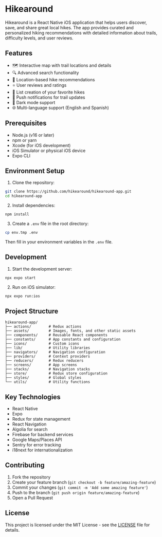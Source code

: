 # Hikearound

Hikearound is a React Native iOS application that helps users discover, save, and share great local hikes. The app provides curated and personalized hiking recommendations with detailed information about trails, difficulty levels, and user reviews.

## Features

-   🗺️ Interactive map with trail locations and details
-   🔍 Advanced search functionality
-   📍 Location-based hike recommendations
-   ⭐ User reviews and ratings
-   💾 List creation of your favorite hikes
-   🔔 Push notifications for trail updates
-   🌙 Dark mode support
-   🌐 Multi-language support (English and Spanish)

## Prerequisites

-   Node.js (v16 or later)
-   npm or yarn
-   Xcode (for iOS development)
-   iOS Simulator or physical iOS device
-   Expo CLI

## Environment Setup

1. Clone the repository:

```bash
git clone https://github.com/hikearound/hikearound-app.git
cd hikearound-app
```

2. Install dependencies:

```bash
npm install
```

3. Create a `.env` file in the root directory:

```bash
cp env.tmp .env
```

Then fill in your environment variables in the `.env` file.

## Development

1. Start the development server:

```bash
npx expo start
```

2. Run on iOS simulator:

```bash
npx expo run:ios
```

## Project Structure

```
hikearound-app/
├── actions/        # Redux actions
├── assets/         # Images, fonts, and other static assets
├── components/     # Reusable React components
├── constants/      # App constants and configuration
├── icons/          # Custom icons
├── lib/            # Utility libraries
├── navigators/     # Navigation configuration
├── providers/      # Context providers
├── reducers/       # Redux reducers
├── screens/        # App screens
├── stacks/         # Navigation stacks
├── store/          # Redux store configuration
├── styles/         # Global styles
└── utils/          # Utility functions
```

## Key Technologies

-   React Native
-   Expo
-   Redux for state management
-   React Navigation
-   Algolia for search
-   Firebase for backend services
-   Google Maps/Places API
-   Sentry for error tracking
-   i18next for internationalization

## Contributing

1. Fork the repository
2. Create your feature branch (`git checkout -b feature/amazing-feature`)
3. Commit your changes (`git commit -m 'Add some amazing feature'`)
4. Push to the branch (`git push origin feature/amazing-feature`)
5. Open a Pull Request

## License

This project is licensed under the MIT License - see the [LICENSE](LICENSE) file for details.
